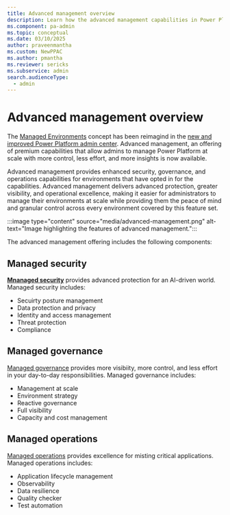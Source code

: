 ```yaml
---
title: Advanced management overview
description: Learn how the advanced management capabilities in Power Platform.
ms.component: pa-admin
ms.topic: conceptual
ms.date: 03/10/2025
author: praveenmantha
ms.custom: NewPPAC
ms.author: pmantha 
ms.reviewer: sericks
ms.subservice: admin
search.audienceType: 
  - admin
---
```


# Advanced management overview

The [Managed Environments](managed-environment-overview.md) concept has been reimagind in the [new and improved Power Platform admin center](new-admin-center.md). Advanced management, an offering of premium capabilities that allow admins to manage Power Platform at scale with more control, less effort, and more insights is now available.

Advanced management provides enhanced security, governance, and operations capabilities for environments that have opted in for the capabilities. Advanced management delivers advanced protection, greater visibility, and operational excellence, making it easier for administrators to manage their environments at scale while providing them the peace of mind and granular control across every environment covered by this feature set.

:::image type="content" source="media/advanced-management.png" alt-text="Image highlighting the features of advanced management.":::

The advanced management offering includes the following components:

## Managed security

[**Mnanaged security**](security/managed-security.md) provides advanced protection for an AI-driven world. Managed security includes:
- Secuirty posture management
- Data protection and privacy
- Identity and access management
- Threat protection
- Compliance

## Managed governance

[Managed governance](managed-governance.md) provides more visibiity, more control, and less effort in your day-to-day responsibilities. Managed governance includes:
- Management at scale
- Environment strategy
- Reactive governance
- Full visibility
- Capacity and cost management

## Managed operations

[Managed operations](operations/overview.md) provides excellence for misting critical applications. Managed operations includes:
- Application lifecycle management
- Observability
- Data resilience
- Quality checker
- Test automation

  



